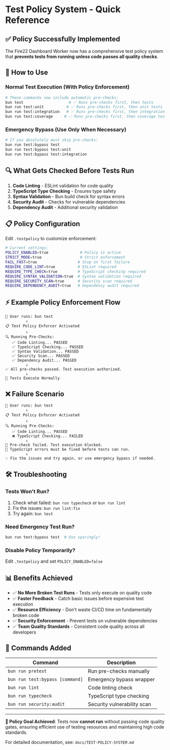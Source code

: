 # Test Policy System - Quick Reference

## ✅ Policy Successfully Implemented

The Fire22 Dashboard Worker now has a comprehensive test policy system that
**prevents tests from running unless code passes all quality checks**.

## 🚀 How to Use

### Normal Test Execution (With Policy Enforcement)

```bash
# These commands now include automatic pre-checks:
bun test                    # ✅ Runs pre-checks first, then tests
bun run test:unit          # ✅ Runs pre-checks first, then unit tests
bun run test:integration   # ✅ Runs pre-checks first, then integration tests
bun run test:coverage     # ✅ Runs pre-checks first, then coverage tests
```

### Emergency Bypass (Use Only When Necessary)

```bash
# If you absolutely must skip pre-checks:
bun run test:bypass test
bun run test:bypass test:unit
bun run test:bypass test:integration
```

## 🔍 What Gets Checked Before Tests Run

1. **Code Linting** - ESLint validation for code quality
2. **TypeScript Type Checking** - Ensures type safety
3. **Syntax Validation** - Bun build check for syntax errors
4. **Security Audit** - Checks for vulnerable dependencies
5. **Dependency Audit** - Additional security validation

## 📋 Policy Configuration

Edit `.testpolicy` to customize enforcement:

```bash
# Current settings:
POLICY_ENABLED=true              # Policy is active
STRICT_MODE=true                 # Strict enforcement
FAIL_FAST=true                  # Stop on first failure
REQUIRE_CODE_LINT=true          # ESLint required
REQUIRE_TYPE_CHECK=true         # TypeScript checking required
REQUIRE_SYNTAX_VALIDATION=true  # Syntax validation required
REQUIRE_SECURITY_SCAN=true      # Security scan required
REQUIRE_DEPENDENCY_AUDIT=true   # Dependency audit required
```

## ⚡ Example Policy Enforcement Flow

```
🚀 User runs: bun test
         ↓
📋 Test Policy Enforcer Activated
         ↓
🔍 Running Pre-Checks:
   ✅ Code Linting... PASSED
   ✅ TypeScript Checking... PASSED
   ✅ Syntax Validation... PASSED
   ✅ Security Scan... PASSED
   ✅ Dependency Audit... PASSED
         ↓
✅ All pre-checks passed. Test execution authorized.
         ↓
🧪 Tests Execute Normally
```

## ❌ Failure Scenario

```
🚀 User runs: bun test
         ↓
📋 Test Policy Enforcer Activated
         ↓
🔍 Running Pre-Checks:
   ✅ Code Linting... PASSED
   ❌ TypeScript Checking... FAILED
         ↓
🛑 Pre-check failed. Test execution blocked.
🚨 TypeScript errors must be fixed before tests can run.
         ↓
💡 Fix the issues and try again, or use emergency bypass if needed.
```

## 🛠️ Troubleshooting

### Tests Won't Run?

1. Check what failed: `bun run typecheck` or `bun run lint`
2. Fix the issues: `bun run lint:fix`
3. Try again: `bun test`

### Need Emergency Test Run?

```bash
bun run test:bypass test  # Use sparingly!
```

### Disable Policy Temporarily?

Edit `.testpolicy` and set `POLICY_ENABLED=false`

## 📊 Benefits Achieved

- ✅ **No More Broken Test Runs** - Tests only execute on quality code
- ✅ **Faster Feedback** - Catch basic issues before expensive test execution
- ✅ **Resource Efficiency** - Don't waste CI/CD time on fundamentally broken
  code
- ✅ **Security Enforcement** - Prevent tests on vulnerable dependencies
- ✅ **Team Quality Standards** - Consistent code quality across all developers

## 📝 Commands Added

| Command                         | Description                 |
| ------------------------------- | --------------------------- |
| `bun run pretest`               | Run pre-checks manually     |
| `bun run test:bypass [command]` | Emergency bypass wrapper    |
| `bun run lint`                  | Code linting check          |
| `bun run typecheck`             | TypeScript type checking    |
| `bun run security:audit`        | Security vulnerability scan |

---

**🎯 Policy Goal Achieved**: Tests now **cannot run** without passing code
quality gates, ensuring efficient use of testing resources and maintaining high
code standards.

For detailed documentation, see: `docs/TEST-POLICY-SYSTEM.md`
